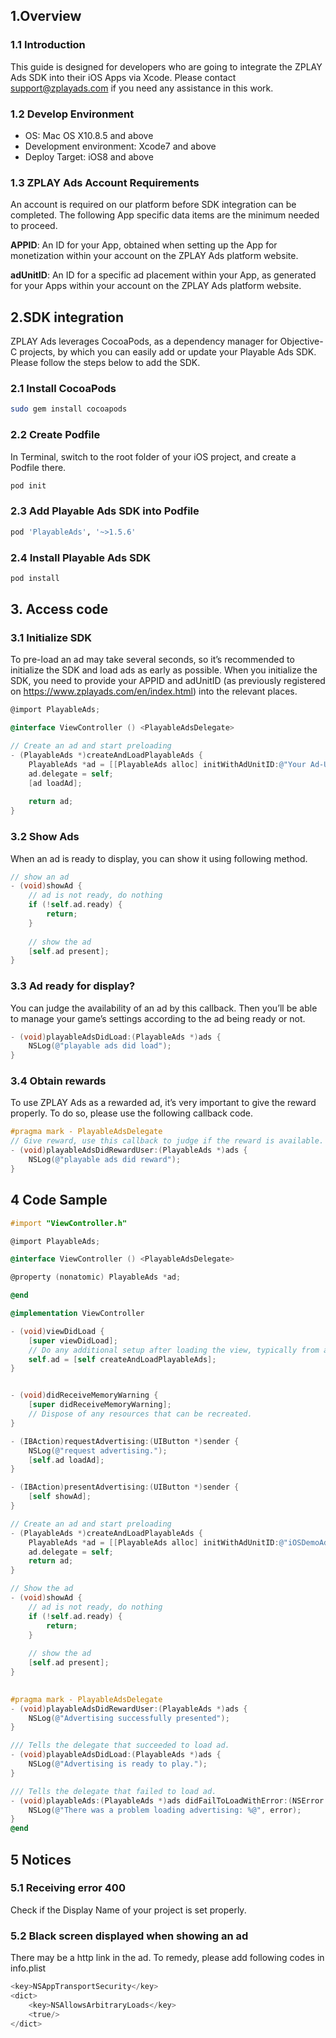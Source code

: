 ## 1.Overview
### 1.1 Introduction
This guide is designed for developers who are going to integrate the ZPLAY Ads SDK into their iOS Apps via Xcode.  Please contact support@zplayads.com if you need any assistance in this work.
### 1.2 Develop Environment
- OS: Mac OS X10.8.5 and above
- Development environment: Xcode7 and above
- Deploy Target: iOS8 and above
### 1.3 ZPLAY Ads Account Requirements
An account is required on our platform before SDK integration can be completed.  The following App specific data items are the minimum needed to proceed.

**APPID**: An ID for your App, obtained when setting up the App for monetization within your account on the ZPLAY Ads platform website.

**adUnitID**: An ID for a specific ad placement within your App, as generated for your Apps within your account on the ZPLAY Ads platform website. 
## 2.SDK integration
ZPLAY Ads leverages CocoaPods, as a dependency manager for Objective-C projects, by which you can easily add or update your Playable Ads SDK.  Please follow the steps below to add the SDK.
### 2.1 Install CocoaPods
```sh
sudo gem install cocoapods
```
### 2.2 Create Podfile
In Terminal, switch to the root folder of your iOS project, and create a Podfile there.
```sh
pod init
```
### 2.3 Add Playable Ads SDK into Podfile
```sh
pod 'PlayableAds', '~>1.5.6'
```
### 2.4 Install Playable Ads SDK
```sh
pod install
```
## 3. Access code
### 3.1 Initialize SDK

To pre-load an ad may take several seconds, so it’s recommended to initialize the SDK and load ads as early as possible. When you initialize the SDK, you need to provide your APPID and adUnitID (as previously registered on https://www.zplayads.com/en/index.html) into the relevant places.

```objective-c
@import PlayableAds;

@interface ViewController () <PlayableAdsDelegate>

// Create an ad and start preloading
- (PlayableAds *)createAndLoadPlayableAds {
    PlayableAds *ad = [[PlayableAds alloc] initWithAdUnitID:@"Your Ad-Unit-ID" appID:@"Your App-ID" rootViewController:self];
    ad.delegate = self;
    [ad loadAd];
    
    return ad;
}
```

### 3.2 Show Ads

When an ad is ready to display, you can show it using following method.
```objective-c
// show an ad
- (void)showAd {
    // ad is not ready, do nothing
    if (!self.ad.ready) {
        return;
    }
    
    // show the ad
    [self.ad present];
}
```
### 3.3 Ad ready for display?
You can judge the availability of an ad by this callback.  Then you’ll be able to manage your game’s settings according to the ad being ready or not.
```objective-c
- (void)playableAdsDidLoad:(PlayableAds *)ads {
    NSLog(@"playable ads did load");
}
```
### 3.4 Obtain rewards
To use ZPLAY Ads as a rewarded ad, it’s very important to give the reward properly. To do so, please use the following callback code. 

```objective-c
#pragma mark - PlayableAdsDelegate
// Give reward, use this callback to judge if the reward is available.
- (void)playableAdsDidRewardUser:(PlayableAds *)ads {
    NSLog(@"playable ads did reward");
}
```
## 4 Code Sample

```objective-c
#import "ViewController.h"

@import PlayableAds;

@interface ViewController () <PlayableAdsDelegate>

@property (nonatomic) PlayableAds *ad;

@end

@implementation ViewController

- (void)viewDidLoad {
    [super viewDidLoad];
    // Do any additional setup after loading the view, typically from a nib.
    self.ad = [self createAndLoadPlayableAds];
}


- (void)didReceiveMemoryWarning {
    [super didReceiveMemoryWarning];
    // Dispose of any resources that can be recreated.
}

- (IBAction)requestAdvertising:(UIButton *)sender {
    NSLog(@"request advertising.");
    [self.ad loadAd];
}

- (IBAction)presentAdvertising:(UIButton *)sender {
    [self showAd];
}

// Create an ad and start preloading
- (PlayableAds *)createAndLoadPlayableAds {
    PlayableAds *ad = [[PlayableAds alloc] initWithAdUnitID:@"iOSDemoAdUnit" appID:@"iOSDemoApp" rootViewController:self];
    ad.delegate = self;
    return ad;
}

// Show the ad
- (void)showAd {
    // ad is not ready, do nothing
    if (!self.ad.ready) {
        return;
    }
    
    // show the ad
    [self.ad present];
}
 

#pragma mark - PlayableAdsDelegate
- (void)playableAdsDidRewardUser:(PlayableAds *)ads {
    NSLog(@"Advertising successfully presented");
}

/// Tells the delegate that succeeded to load ad.
- (void)playableAdsDidLoad:(PlayableAds *)ads {
    NSLog(@"Advertising is ready to play.");
}

/// Tells the delegate that failed to load ad.
- (void)playableAds:(PlayableAds *)ads didFailToLoadWithError:(NSError *)error {
    NSLog(@"There was a problem loading advertising: %@", error);
}
@end
```
## 5 Notices
### 5.1 Receiving error 400
Check if the Display Name of your project is set properly.
### 5.2 Black screen displayed when showing an ad
There may be a http link in the ad. To remedy, please add following codes in info.plist
```objective-c
<key>NSAppTransportSecurity</key>
<dict>
    <key>NSAllowsArbitraryLoads</key>
	<true/>
</dict>
```
